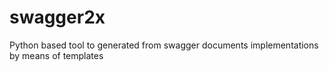 # swagger2x
Python based tool to generated from swagger documents implementations by means of templates
